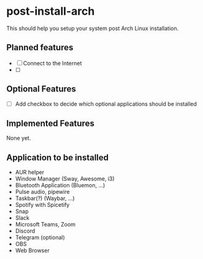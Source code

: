 # post-install-arch
This should help you setup your system post Arch Linux installation.

Planned features
----------------
- [ ] Connect to the Internet
- [ ] 

Optional Features
-----------------
- [ ] Add checkbox to decide which optional applications should be installed

Implemented Features
--------------------
None yet.

Application to be installed
---------------------------
- AUR helper
- Window Manager (Sway, Awesome, i3)
- Bluetooth Application (Bluemon, ...)
- Pulse audio, pipewire
- Taskbar(?) (Waybar, ...)
- Spotify with Spicetify
- Snap
- Slack
- Microsoft Teams, Zoom
- Discord
- Telegram (optional)
- OBS
- Web Browser
